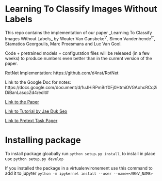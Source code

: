 # Learning To Classify Images Without Labels

<p>This repo contains the implementation of our paper _Learning To Classify Images Without Labels_ by Wouter Van Gansbeke<sup>\*</sup>, Simon Vandenhende<sup>\*</sup>, Stamatios Georgoulis, Marc Proesmans and Luc Van Gool.</p>

<p>Code + pretrained models + configuration files will be released (in a few weeks) to produce numbers even better than in the current version of the paper. </p>

<p>RotNet Implementation: https://github.com/d4nst/RotNet</p>


<p>Link to the Google Doc for notes: https://docs.google.com/document/d/1uJHiRPmBrf0Fj0HtmiOVGAohcRCq2iDiBanLasqcZd4/edit#</p>
 
<p><a href="https://arxiv.org/abs/2005.12320">Link to the Paper</a></p>
<p><a href="https://medium.com/@SeoJaeDuk/learning-to-classify-images-without-labels-43655a1cb4c7">Link to Tutorial by Jae Duk Seo</a></p>
<p><a href="https://arxiv.org/pdf/1805.01978.pdf">Link to Pretext Task Paper</a></p>

# Installing package

To install package gloabally run `python setup.py install`, to install in place use `python setup.py develop`

If you installed the package in a virtualenvironement use this command to add it to jupyter `python -m ipykernel install --user --name=<VENV_NAME>`